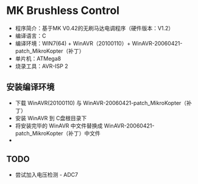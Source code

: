 MK Brushless Control
============================================
* 程序简介：基于MK V0.42的无刷马达电调程序（硬件版本：V1.2）
* 编译语言：C
* 编译环境：WIN7(64) + WinAVR（20100110）+ WinAVR-20060421-patch_MikroKopter（补丁）
* 单片机：ATMega8
* 烧录工具：AVR-ISP 2

安装编译环境
-----------
* 下载 WinAVR(20100110) 与 WinAVR-20060421-patch_MikroKopter（补丁）
* 安装 WinAVR 到 C盘根目录下
* 将安装完毕的 WinAVR 中文件替换成 WinAVR-20060421-patch_MikroKopter（补丁）中文件
* 

TODO
----
* 尝试加入电压检测 - ADC7
